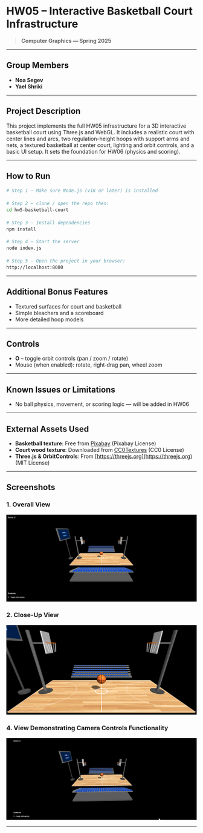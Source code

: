 # HW05 – Interactive Basketball Court Infrastructure  
> **Computer Graphics — Spring 2025**

---

## Group Members 

- **Noa Segev**  
- **Yael Shriki**

---

## Project Description

This project implements the full HW05 infrastructure for a 3D interactive basketball court using Three.js and WebGL. It includes a realistic court with center lines and arcs, two regulation-height hoops with support arms and nets, a textured basketball at center court, lighting and orbit controls, and a basic UI setup. It sets the foundation for HW06 (physics and scoring).

---

## How to Run

```bash
# Step 1 – Make sure Node.js (v18 or later) is installed

# Step 2 – clone / open the repo then:
cd hw5-basketball-court

# Step 3 – Install dependencies
npm install

# Step 4 – Start the server
node index.js

# Step 5 – Open the project in your browser:
http://localhost:8000
```

---

## Additional Bonus Features

- Textured surfaces for court and basketball
- Simple bleachers and a scoreboard
- More detailed hoop models

---

## Controls

* **O** – toggle orbit controls (pan / zoom / rotate)
* Mouse (when enabled): rotate, right‑drag pan, wheel zoom

---

## Known Issues or Limitations

- No ball physics, movement, or scoring logic — will be added in HW06

---

## External Assets Used

- **Basketball texture**: Free from [Pixabay](https://pixabay.com) (Pixabay License)
- **Court wood texture**: Downloaded from [CC0Textures](https://cc0textures.com) (CC0 License)
- **Three.js & OrbitControls**: From [https://threejs.org](https://threejs.org) (MIT License)

---

## Screenshots 

### 1. Overall View
![Overall View](screenshots/overall_view.png)

### 2. Close-Up View
![Closeup](screenshots/center_ball_and_hoops_closeup.png)

### 4. View Demonstrating Camera Controls Functionality
![Orbit Demo](screenshots/orbit_controls_demo.gif)

---

